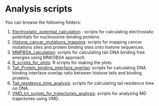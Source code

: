 # Analysis scripts

You can browse the following folders:

1. [Electrostatic_potential_calculation](Electrostatic_potential_calculation) : scripts for calculating electrostatic potentials for nucleosome-binding proteins.
2. [Histone_cancer_mutations_mapping](Histone_cancer_mutations_mapping): scripts for mapping cancer mutations sites and protein binding sites onto histone sequences.
3. [MMPBSA_calculation](MMPBSA_calculation): scripts for calculating tail-DNA binding free energies using MM/GBSA approach.
4. [R_scripts_for_plots](R_scripts_for_plots): R scripts for making the plots.
5. [Tail_Protein_binding_interface_overlap](Tail_Protein_binding_interface_overlap): scripts for calculating  DNA binding interface overlap ratio between histone tails and binding proteins.
6. [Tail_residence_time_analysis](Tail_residence_time_analysis): scripts for calculating tail residence time on DNA.
7. [VMD_tcl_scripts_for_trajectories_analysis](VMD_tcl_scripts_for_trajectories_analysis): scripts for analyzing  MD trajectories using VMD.
